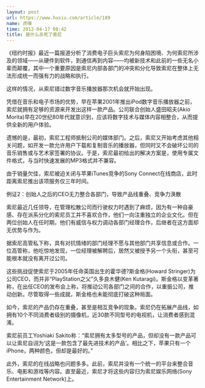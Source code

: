 ```yaml
---
layout: post
url: https://www.huxiu.com/article/189
name: 虎嗅
time: 2012-04-17 08:42
title: 是什么杀死了索尼
---
```

《纽约时报》最近一篇报道分析了消费电子巨头索尼为何身陷困境、为何索尼所涉及的领域——从硬件到软件，到通信再到内容——均被新技术和此前的一些无名小辈而颠覆，其中一个重要原因是索尼内部各部门的冲突和分化导致索尼在整体上无法形成统一而强有力的战略和执行。

这样的情况，从索尼错过数字音乐播放器那次机会就开始出现。

凭借在音乐和电子市场的优势，早在苹果2001年推出iPod数字音乐播放器之前，索尼就拥有足够的资源来开发出这样一款产品。公司联合创始人盛田昭夫(Akio Morita)早在20世纪80年代就意识到，应该将数字技术与媒体内容相整合，从而提供全新的用户体验。

遗憾的是，最初，索尼工程师抵制公司的媒体部门。之后，索尼又开始考虑其他相关问题，如开发一款允许用户下载和复制音乐的播放器，但同时又不会破坏公司的音乐销售或与艺术家签署的协议。于是，索尼最初给出的解决方案是，使用专属文件格式，与当时快速发展的MP3格式并不兼容。

由于销量欠佳，索尼被迫关闭与苹果iTunes竞争的Sony Connect在线商店，此时距离索尼推出该项服务仅三年时间。

例证2：创始人之后的CEO无力整合各部门，导致产品线重叠、竞争力涣散

索尼最近几任领导，在管理松散公司而行驶权力时遇到了麻烦，因为有一种自豪感、存在派系分化的索尼员工并不喜欢合作，他们一向注重独立的企业文化。但在两位创始人在任时期，他们有威信与权力调动各部门经理合作，后继者在这方面却无优势与作为。

据索尼高管私下称，具有对抗情绪的部门经理不愿与其他部门共享信息或合作。一位高管称，他吃惊地发现，一位经理被解聘后，居然又被授予另一个头衔，甚至可能根本就没有离开过公司。

这些挑战促使索尼于2005年任命英国出生的霍华德?斯金格(Howard Stringer)为公司CEO，而并非“PlayStation之父”久多良木健(Ken Kutaragi)。斯金格以变革著称，在出任CEO的发布会上称，将推动公司各部门之间的合作，以重振公司，推动创新。尽管取得一些成就，斯金格也未能彻底打破这种局面。

如今，索尼的产品仍存在重叠，甚至是相互竞争的现象。索尼仍在拓展产品线，如拥有10个不同消费者级别的摄像机，近30款不同型号的电视机，让消费者感到混淆。

索尼前员工Yoshiaki Sakito称：“索尼拥有太多型号的产品，但却没有一款产品可以让索尼自诩为‘这是一款包含了最先进技术的产品’。相比之下，苹果只有一个iPhone，两种颜色，但却是最好的。”

此外，索尼的在线战略也问题多多。此前，索尼并没有一个统一的平台来整合音乐、电影和游戏等内容。直至最近，索尼才将这些内容归为索尼娱乐网络(Sony Entertainment Network)上。

